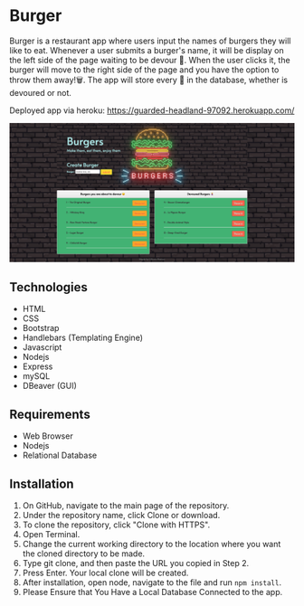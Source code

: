 # Burger
Burger is a restaurant app where users input the names of burgers they will like to eat. Whenever a user submits a burger's name, it will be display on the left side of the page waiting to be devour 🤤. When the user clicks it, the burger will move to the right side of the page and you have the option to throw them away!🗑. The app will store every 🍔 in the database, whether is devoured or not.

Deployed app via heroku: https://guarded-headland-97092.herokuapp.com/

![](public/assets/img/screenshot.png)

## Technologies
* HTML 
* CSS
* Bootstrap
* Handlebars (Templating Engine)
* Javascript
* Nodejs
* Express
* mySQL
* DBeaver (GUI)

## Requirements
- Web Browser
- Nodejs
- Relational Database

## Installation
1. On GitHub, navigate to the main page of the repository.
2. Under the repository name, click Clone or download.
3. To clone the repository, click "Clone with HTTPS".
4. Open Terminal.
5. Change the current working directory to the location where you want the cloned directory to be made.
6. Type git clone, and then paste the URL you copied in Step 2.
7. Press Enter. Your local clone will be created. 
8. After installation, open node, navigate to the file and run `npm install`.
9. Please Ensure that You Have a Local Database Connected to the app.
